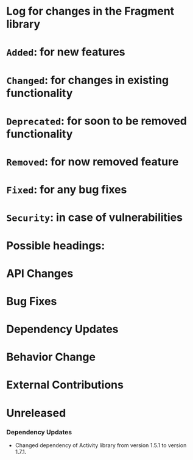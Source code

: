 # Log for changes in the Fragment library
#
# `Added`: for new features
# `Changed`: for changes in existing functionality
# `Deprecated`: for soon to be removed functionality
# `Removed`: for now removed feature
# `Fixed`: for any bug fixes
# `Security`: in case of vulnerabilities
#
# Possible headings:
# API Changes
# Bug Fixes
# Dependency Updates
# Behavior Change
# External Contributions

# Unreleased

### Dependency Updates

* Changed dependency of Activity library from version 1.5.1 to version 1.7.1.

